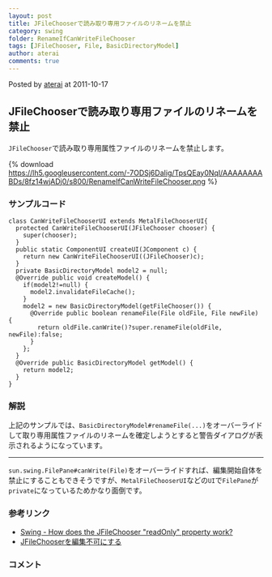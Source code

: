 ```yaml
---
layout: post
title: JFileChooserで読み取り専用ファイルのリネームを禁止
category: swing
folder: RenameIfCanWriteFileChooser
tags: [JFileChooser, File, BasicDirectoryModel]
author: aterai
comments: true
---
```


Posted by [aterai](http://terai.xrea.jp/aterai.html) at 2011-10-17

## JFileChooserで読み取り専用ファイルのリネームを禁止
`JFileChooser`で読み取り専用属性ファイルのリネームを禁止します。

{% download https://lh5.googleusercontent.com/-7ODSj6DaIig/TpsQEay0NqI/AAAAAAAABDs/8fz14wjADj0/s800/RenameIfCanWriteFileChooser.png %}

### サンプルコード
<pre class="prettyprint"><code>class CanWriteFileChooserUI extends MetalFileChooserUI{
  protected CanWriteFileChooserUI(JFileChooser chooser) {
    super(chooser);
  }
  public static ComponentUI createUI(JComponent c) {
    return new CanWriteFileChooserUI((JFileChooser)c);
  }
  private BasicDirectoryModel model2 = null;
  @Override public void createModel() {
    if(model2!=null) {
      model2.invalidateFileCache();
    }
    model2 = new BasicDirectoryModel(getFileChooser()) {
      @Override public boolean renameFile(File oldFile, File newFile) {
        return oldFile.canWrite()?super.renameFile(oldFile, newFile):false;
      }
    };
  }
  @Override public BasicDirectoryModel getModel() {
    return model2;
  }
}
</code></pre>

### 解説
上記のサンプルでは、`BasicDirectoryModel#renameFile(...)`をオーバーライドして取り専用属性ファイルのリネームを確定しようとすると警告ダイアログが表示されるようになっています。

- - - -
`sun.swing.FilePane#canWrite(File)`をオーバーライドすれば、編集開始自体を禁止にすることもできそうですが、`MetalFileChooserUI`などの`UI`で`FilePane`が`private`になっているためかなり面倒です。

### 参考リンク
- [Swing - How does the JFileChooser "readOnly" property work?](https://forums.oracle.com/thread/2300004)
- [JFileChooserを編集不可にする](http://terai.xrea.jp/Swing/ROFileChooser.html)

<!-- dummy comment line for breaking list -->

### コメント
